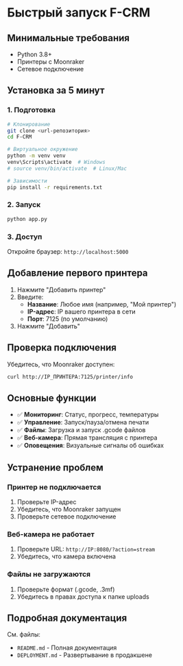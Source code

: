 # Быстрый запуск F-CRM

## Минимальные требования
- Python 3.8+
- Принтеры с Moonraker
- Сетевое подключение

## Установка за 5 минут

### 1. Подготовка
```bash
# Клонирование
git clone <url-репозитория>
cd F-CRM

# Виртуальное окружение
python -m venv venv
venv\Scripts\activate  # Windows
# source venv/bin/activate  # Linux/Mac

# Зависимости
pip install -r requirements.txt
```

### 2. Запуск
```bash
python app.py
```

### 3. Доступ
Откройте браузер: `http://localhost:5000`

## Добавление первого принтера

1. Нажмите "Добавить принтер"
2. Введите:
   - **Название**: Любое имя (например, "Мой принтер")
   - **IP-адрес**: IP вашего принтера в сети
   - **Порт**: 7125 (по умолчанию)
3. Нажмите "Добавить"

## Проверка подключения

Убедитесь, что Moonraker доступен:
```bash
curl http://IP_ПРИНТЕРА:7125/printer/info
```

## Основные функции

- ✅ **Мониторинг**: Статус, прогресс, температуры
- ✅ **Управление**: Запуск/пауза/отмена печати
- ✅ **Файлы**: Загрузка и запуск .gcode файлов
- ✅ **Веб-камера**: Прямая трансляция с принтера
- ✅ **Оповещения**: Визуальные сигналы об ошибках

## Устранение проблем

### Принтер не подключается
1. Проверьте IP-адрес
2. Убедитесь, что Moonraker запущен
3. Проверьте сетевое подключение

### Веб-камера не работает
1. Проверьте URL: `http://IP:8080/?action=stream`
2. Убедитесь, что камера включена

### Файлы не загружаются
1. Проверьте формат (.gcode, .3mf)
2. Убедитесь в правах доступа к папке uploads

## Подробная документация

См. файлы:
- `README.md` - Полная документация
- `DEPLOYMENT.md` - Развертывание в продакшене
